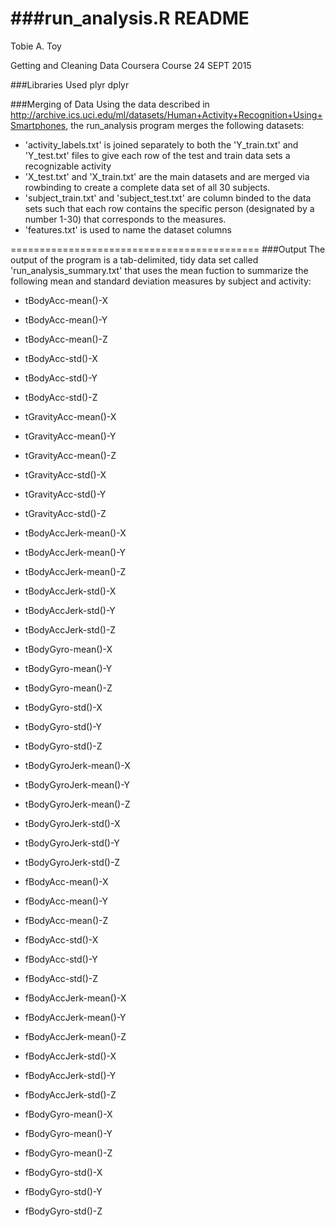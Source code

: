 ###run_analysis.R README 
===========================================

Tobie A. Toy

Getting and Cleaning Data Coursera Course
24 SEPT 2015

###Libraries Used
plyr
dplyr

###Merging of Data
Using the data described in http://archive.ics.uci.edu/ml/datasets/Human+Activity+Recognition+Using+Smartphones, the run_analysis program merges the following datasets:

- 'activity_labels.txt' is joined separately to both the 'Y_train.txt' and 'Y_test.txt' files to give each row of the test and train data sets a recognizable activity 
- 'X_test.txt' and 'X_train.txt' are the main datasets and are merged via rowbinding to create a complete data set of all 30 subjects.
- 'subject_train.txt' and 'subject_test.txt' are column binded to the data sets such that each row contains the specific person (designated by a number 1-30) that corresponds to the measures. 
- 'features.txt' is used to name the dataset columns

===========================================
###Output
The output of the program is a tab-delimited, tidy data set called 'run_analysis_summary.txt' that uses the mean fuction to summarize the following mean and standard deviation measures by subject and activity:

* tBodyAcc-mean()-X
* tBodyAcc-mean()-Y
* tBodyAcc-mean()-Z
* tBodyAcc-std()-X
* tBodyAcc-std()-Y
* tBodyAcc-std()-Z

* tGravityAcc-mean()-X
* tGravityAcc-mean()-Y
* tGravityAcc-mean()-Z
* tGravityAcc-std()-X
* tGravityAcc-std()-Y
* tGravityAcc-std()-Z

* tBodyAccJerk-mean()-X
* tBodyAccJerk-mean()-Y
* tBodyAccJerk-mean()-Z
* tBodyAccJerk-std()-X
* tBodyAccJerk-std()-Y
* tBodyAccJerk-std()-Z

* tBodyGyro-mean()-X
* tBodyGyro-mean()-Y
* tBodyGyro-mean()-Z
* tBodyGyro-std()-X
* tBodyGyro-std()-Y
* tBodyGyro-std()-Z

* tBodyGyroJerk-mean()-X
* tBodyGyroJerk-mean()-Y
* tBodyGyroJerk-mean()-Z
* tBodyGyroJerk-std()-X
* tBodyGyroJerk-std()-Y
* tBodyGyroJerk-std()-Z

* fBodyAcc-mean()-X
* fBodyAcc-mean()-Y
* fBodyAcc-mean()-Z
* fBodyAcc-std()-X
* fBodyAcc-std()-Y
* fBodyAcc-std()-Z

* fBodyAccJerk-mean()-X
* fBodyAccJerk-mean()-Y
* fBodyAccJerk-mean()-Z
* fBodyAccJerk-std()-X
* fBodyAccJerk-std()-Y
* fBodyAccJerk-std()-Z

* fBodyGyro-mean()-X
* fBodyGyro-mean()-Y
* fBodyGyro-mean()-Z
* fBodyGyro-std()-X
* fBodyGyro-std()-Y
* fBodyGyro-std()-Z